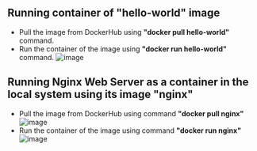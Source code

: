 ## Running container of **"hello-world"** image
- Pull the image from DockerHub using **"docker pull hello-world"** command.
- Run the container of the image using **"docker run hello-world"** command.
![image](https://github.com/swatipal1010/Docker_practical/assets/110754474/4b520688-8402-4db4-bc76-fb5746059c89)

## Running Nginx Web Server as a container in the local system using its image **"nginx"** 
- Pull the image from DockerHub using command **"docker pull nginx"**
![image](https://github.com/swatipal1010/Docker_practical/assets/110754474/78d75ecc-4f20-4903-a78c-7f57181b6e70)
- Run the container of the image using command **"docker run nginx"**
![image](https://github.com/swatipal1010/Docker_practical/assets/110754474/f92468b0-2d9c-40bf-9612-dc9f8bbfa4bd)



